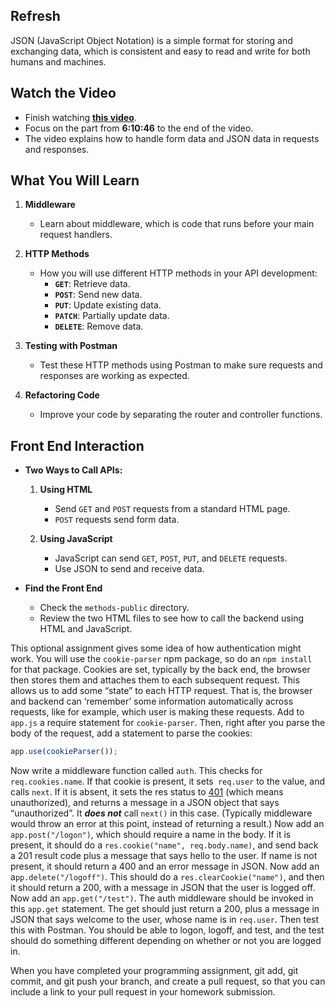 ## Refresh
JSON (JavaScript Object Notation) is a simple format for storing and exchanging data, which is consistent and easy to read and write for both humans and machines.

## Watch the Video

- Finish watching **[this video](https://youtu.be/Oe421EPjeBE?t=13246)**.
- Focus on the part from **6:10:46** to the end of the video.
- The video explains how to handle form data and JSON data in requests and responses.

## What You Will Learn

1. **Middleware**
   - Learn about middleware, which is code that runs before your main request handlers.

2. **HTTP Methods**
   - How you will use different HTTP methods in your API development:
     - **`GET`**: Retrieve data.
     - **`POST`**: Send new data.
     - **`PUT`**: Update existing data.
     - **`PATCH`**: Partially update data.
     - **`DELETE`**: Remove data.

3. **Testing with Postman**
   - Test these HTTP methods using Postman to make sure requests and responses are working as expected.

4. **Refactoring Code**
   - Improve your code by separating the router and controller functions.

## Front End Interaction

- **Two Ways to Call APIs:**
  1. **Using HTML**
     - Send `GET` and `POST` requests from a standard HTML page.
     - `POST` requests send form data.

  2. **Using JavaScript**
     - JavaScript can send `GET`, `POST`, `PUT`, and `DELETE` requests.
     - Use JSON to send and receive data.

- **Find the Front End**
  - Check the `methods-public` directory.
  - Review the two HTML files to see how to call the backend using HTML and JavaScript.



This optional assignment gives some idea of how authentication might work. You will use the `cookie-parser` npm package, so do an `npm install` for that package. Cookies are set, typically by the back end, the browser then stores them and attaches them to each subsequent request. This allows us to add some “state” to each HTTP request. That is, the browser and backend can ‘remember’ some information automatically across requests, like for example, which user is making these requests. Add to `app.js` a require statement for `cookie-parser`. Then, right after you parse the body of the request, add a statement to parse the cookies:

```javascript
app.use(cookieParser());
```

Now write a middleware function called `auth`. This checks for `req.cookies.name`. If that cookie is present, it sets` req.user` to the value, and calls `next`. If it is absent, it sets the res status to [401](https://http.dev/401) (which means unauthorized), and returns a message in a JSON object that says “unauthorized”. It **_does not_** call `next()` in this case. (Typically middleware would throw an error at this point, instead of returning a result.) Now add an `app.post("/logon")`, which should require a name in the body. If it is present, it should do a `res.cookie("name", req.body.name)`, and send back a 201 result code plus a message that says hello to the user. If name is not present, it should return a 400 and an error message in JSON. Now add an a`pp.delete("/logoff")`. This should do a `res.clearCookie("name")`, and then it should return a 200, with a message in JSON that the user is logged off. Now add an `app.get("/test")`. The auth middleware should be invoked in this `app.get` statement. The get should just return a 200, plus a message in JSON that says welcome to the user, whose name is in `req.user`. Then test this with Postman. You should be able to logon, logoff, and test, and the test should do something different depending on whether or not you are logged in.

When you have completed your programming assignment, git add, git commit, and git push your branch, and create a pull request, so that you can include a link to your pull request in your homework submission.
